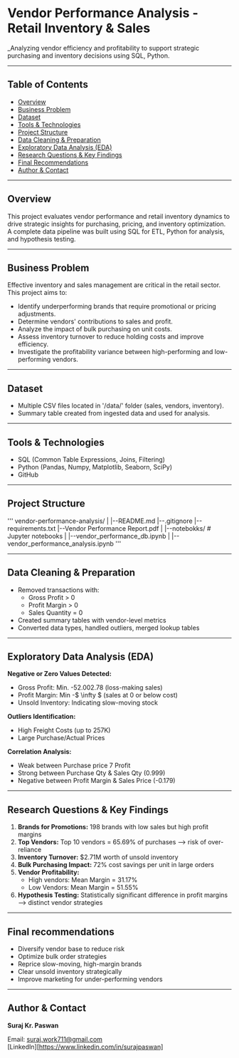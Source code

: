 # Vendor Performance Analysis - Retail Inventory & Sales

_Analyzing vendor efficiency and profitability to support strategic purchasing and inventory decisions using SQL, Python.

---

## Table of Contents
- <a href="#overview">Overview</a>
- <a href="#business-problem">Business Problem</a>
- <a href="#dataset">Dataset</a>
- <a href="#tools--technologies">Tools & Technologies</a>
- <a href="#project-structure">Project Structure</a>
- <a href="#data-cleaning--preparation">Data Cleaning & Preparation</a>
- <a href="#exploratory-data-analysis-eda">Exploratory Data Analysis (EDA)</a>
- <a href="#research-questions--key-findings">Research Questions & Key Findings</a>
- <a href="#final-recommendations">Final Recommendations</a>
- <a href="#author-contact">Author & Contact</a>

---
<h2><a class="anchor" id="overview"></a>Overview</h2>

This project evaluates vendor performance and retail inventory dynamics to drive strategic insights for purchasing, pricing, and inventory optimization. A complete data pipeline was built using SQL for ETL, Python for analysis, and hypothesis testing.

---
<h2><a class="anchor" id="business-problem"></a>Business Problem</h2>

Effective inventory and sales management are critical in the retail sector. This project aims to:
- Identify underperforming brands that require promotional or pricing adjustments.
- Determine vendors' contributions to sales and profit.
- Analyze the impact of bulk purchasing on unit costs.
- Assess inventory turnover to reduce holding costs and improve efficiency.
- Investigate the profitability variance between high-performing and low-performing vendors.

---
<h2><a class="anchor" id="dataset"></a>Dataset</h2>

- Multiple CSV files located in '/data/' folder (sales, vendors, inventory).
- Summary table created from ingested data and used for analysis.

---
<h2><a class="anchor" id="tools--technologies"></a>Tools & Technologies</h2>

- SQL (Common Table Expressions, Joins, Filtering)
- Python (Pandas, Numpy, Matplotlib, Seaborn, SciPy)
- GitHub

---
<h2><a class="anchor" id="project-structure"></a>Project Structure</h2>

'''
vendor-performance-analysis/
|
|--README.md
|--.gitignore
|--requirements.txt
|--Vendor Performance Report.pdf
|
|--notebokks/                  # Jupyter notebooks
|   |--vendor_performance_db.ipynb
|   |--vendor_performance_analysis.ipynb
'''

---
<h2><a class="anchor" id="data-cleaning--preparation"></a>Data Cleaning & Preparation</h2>

- Removed transactions with:
    - Gross Profit > 0
    - Profit Margin > 0
    - Sales Quantity = 0
- Created summary tables with vendor-level metrics
- Converted data types, handled outliers, merged lookup tables

---
<h2><a class="anchor" id="exploratory-data-analysis-eda"></a>Exploratory Data Analysis (EDA)</h2>

**Negative or Zero Values Detected:**
- Gross Profit: Min. -52.002.78 (loss-making sales)
- Profit Margin: Min -$ \infty $ (sales at 0 or below cost)
- Unsold Inventory: Indicating slow-moving stock

**Outliers Identification:**
- High Freight Costs (up to 257K)
- Large Purchase/Actual Prices

**Correlation Analysis:**
- Weak between Purchase price 7 Profit
- Strong between Purchase Qty & Sales Qty (0.999)
- Negative between Profit Margin & Sales Price (-0.179)

---
<h2><a class="anchor" id="research-questions--key-findings"></a>Research Questions & Key Findings</h2>

1. **Brands for Promotions:** 198 brands with low sales but high profit margins
2. **Top Vendors:** Top 10 vendors = 65.69% of purchases --> risk of over-reliance
3. **Inventory Turnover:** $2.71M worth of unsold inventory
4. **Bulk Purchasing Impact:** 72% cost savings per unit in large orders
5. **Vendor Profitability:**
    - High vendors: Mean Margin = 31.17%
    - Low Vendors: Mean Margin = 51.55%
6. **Hypothesis Testing:** Statistically significant difference in profit margins --> distinct vendor strategies

---
<h2><a class="anchor" id="final-recommendations"></a>Final recommendations</h2>

- Diversify vendor base to reduce risk
- Optimize bulk order strategies
- Reprice slow-moving, high-margin brands
- Clear unsold inventory strategically
- Improve marketing for under-performing vendors

---
<h2><a class="anchor" id="author-contact"></a>Author & Contact</h2>

**Suraj Kr. Paswan**

Email: suraj.work711@gmail.com  
[LinkedIn][https://www.linkedin.com/in/surajpaswan]


